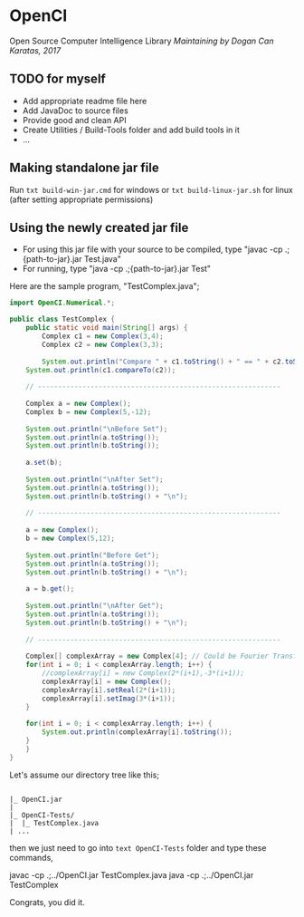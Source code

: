 # OpenCI
Open Source Computer Intelligence Library
*Maintaining by Dogan Can Karatas, 2017*


## TODO for myself
- Add appropriate readme file here
- Add JavaDoc to source files
- Provide good and clean API 
- Create Utilities / Build-Tools folder and add build tools in it
- ...

## Making standalone jar file
Run ``` txt build-win-jar.cmd ``` for windows or ``` txt build-linux-jar.sh ``` for linux (after setting appropriate permissions)


## Using the newly created jar file
- For using this jar file with your source to be compiled, type "javac -cp .;{path-to-jar}.jar Test.java"
- For running, type "java -cp .;{path-to-jar}.jar Test"

Here are the sample program, "TestComplex.java";

``` java
import OpenCI.Numerical.*;

public class TestComplex {
    public static void main(String[] args) {
        Complex c1 = new Complex(3,4);
        Complex c2 = new Complex(3,3);
	
        System.out.println("Compare " + c1.toString() + " == " + c2.toString());
	System.out.println(c1.compareTo(c2));
		
	// ------------------------------------------------------------
		
	Complex a = new Complex();
	Complex b = new Complex(5,-12);
		
	System.out.println("\nBefore Set");
	System.out.println(a.toString());
	System.out.println(b.toString());
		
	a.set(b);
		
	System.out.println("\nAfter Set");
	System.out.println(a.toString());
	System.out.println(b.toString() + "\n");
	
	// ------------------------------------------------------------
	
	a = new Complex();
	b = new Complex(5,12);
	
	System.out.println("Before Get");
	System.out.println(a.toString());
	System.out.println(b.toString() + "\n");
	
	a = b.get();
	
	System.out.println("\nAfter Get");
	System.out.println(a.toString());
	System.out.println(b.toString() + "\n");
	
	// ------------------------------------------------------------
	
	Complex[] complexArray = new Complex[4]; // Could be Fourier Transform Array
	for(int i = 0; i < complexArray.length; i++) {
		//complexArray[i] = new Complex(2*(i+1),-3*(i+1));
		complexArray[i] = new Complex();
		complexArray[i].setReal(2*(i+1));
		complexArray[i].setImag(3*(i+1));
	}
	
	for(int i = 0; i < complexArray.length; i++) {
		System.out.println(complexArray[i].toString());
	}
    }
}
``` 

Let's assume our directory tree like this;

``` text

|_ OpenCI.jar
|
|_ OpenCI-Tests/
|  |_ TestComplex.java
| ...

``` 

then we just need to go into ``` text OpenCI-Tests ``` folder and type these commands,

javac -cp .;../OpenCI.jar TestComplex.java
java -cp .;../OpenCI.jar TestComplex

Congrats, you did it.
